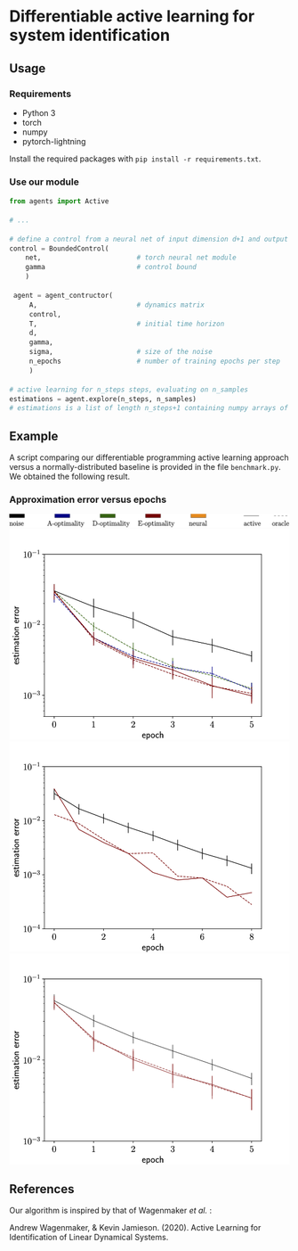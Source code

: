 # Differentiable active learning for system identification

## Usage


### Requirements
* Python 3
* torch
* numpy
* pytorch-lightning

Install the required packages with `pip install -r requirements.txt`.


### Use our module


```python
from agents import Active

# ... 

# define a control from a neural net of input dimension d+1 and output dimension d
control = BoundedControl(
    net,                        # torch neural net module
    gamma                       # control bound
    )

 agent = agent_contructor(
     A,                         # dynamics matrix
     control,                   
     T,                         # initial time horizon
     d,
     gamma,
     sigma,                     # size of the noise
     n_epochs                   # number of training epochs per step
     )

# active learning for n_steps steps, evaluating on n_samples
estimations = agent.explore(n_steps, n_samples)
# estimations is a list of length n_steps+1 containing numpy arrays of shape (n_samples, d, d)

```

## Example
  A script comparing our differentiable programming active learning approach versus a normally-distributed baseline is provided in the file `benchmark.py`.
  We obtained the following result.

### Approximation error versus epochs
![Different criteria](results/legend.png )
![Different criteria](results/oracles.png )
![Estimation at long time](results/long_time.png )
![Random matrices](results/random.png )

## References
Our algorithm is inspired by that of Wagenmaker *et al.* :

Andrew Wagenmaker, & Kevin Jamieson. (2020). Active Learning for Identification of Linear Dynamical Systems. 
